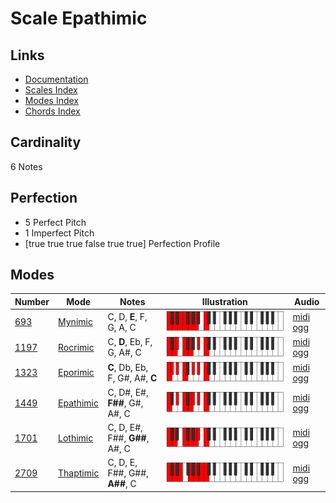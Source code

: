 # Scale Epathimic

## Links

- [Documentation](index.md)
- [Scales Index](Scales.md)
- [Modes Index](Modes.md)
- [Chords Index](Chords.md)

## Cardinality

6 Notes

## Perfection

- 5 Perfect Pitch
- 1 Imperfect Pitch
- [true true true false true true] Perfection Profile

## Modes

| Number | Mode | Notes | Illustration | Audio |
|--------|------|-------|--------------|-------|
| [693](https://ianring.com/musictheory/scales/693) | [Mynimic](ModeMynimic.md) | C, D, **E**, F, G, A, C | ![CNaturalMynimic](ModeCNaturalMynimic.png) | [midi](ModeCNaturalMynimic.mid) [ogg](ModeCNaturalMynimic.ogg) | 
| [1197](https://ianring.com/musictheory/scales/1197) | [Rocrimic](ModeRocrimic.md) | C, **D**, Eb, F, G, A#, C | ![CNaturalRocrimic](ModeCNaturalRocrimic.png) | [midi](ModeCNaturalRocrimic.mid) [ogg](ModeCNaturalRocrimic.ogg) | 
| [1323](https://ianring.com/musictheory/scales/1323) | [Eporimic](ModeEporimic.md) | **C**, Db, Eb, F, G#, A#, **C** | ![CNaturalEporimic](ModeCNaturalEporimic.png) | [midi](ModeCNaturalEporimic.mid) [ogg](ModeCNaturalEporimic.ogg) | 
| [1449](https://ianring.com/musictheory/scales/1449) | [Epathimic](ModeEpathimic.md) | C, D#, E#, **F##**, G#, A#, C | ![CNaturalEpathimic](ModeCNaturalEpathimic.png) | [midi](ModeCNaturalEpathimic.mid) [ogg](ModeCNaturalEpathimic.ogg) | 
| [1701](https://ianring.com/musictheory/scales/1701) | [Lothimic](ModeLothimic.md) | C, D, E#, F##, **G##**, A#, C | ![CNaturalLothimic](ModeCNaturalLothimic.png) | [midi](ModeCNaturalLothimic.mid) [ogg](ModeCNaturalLothimic.ogg) | 
| [2709](https://ianring.com/musictheory/scales/2709) | [Thaptimic](ModeThaptimic.md) | C, D, E, F##, G##, **A##**, C | ![CNaturalThaptimic](ModeCNaturalThaptimic.png) | [midi](ModeCNaturalThaptimic.mid) [ogg](ModeCNaturalThaptimic.ogg) | 
